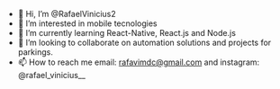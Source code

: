 - 👋 Hi, I’m @RafaelVinicius2
- 👀 I’m interested in mobile tecnologies
- 🌱 I’m currently learning React-Native, React.js and Node.js
- 💞️ I’m looking to collaborate on automation solutions and projects for parkings.
- 📫 How to reach me email: rafavimdc@gmail.com and instagram: @rafael_vinicius__

<!---
RafaelVinicius2/RafaelVinicius2 is a ✨ special ✨ repository because its `README.md` (this file) appears on your GitHub profile.
You can click the Preview link to take a look at your changes.
--->
